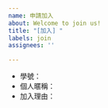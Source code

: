 ```yaml
---
name: 申請加入
about: Welcome to join us!
title: "[加入] "
labels: join
assignees: ''

---
```


- 學號：
- 個人暱稱：
- 加入理由：

